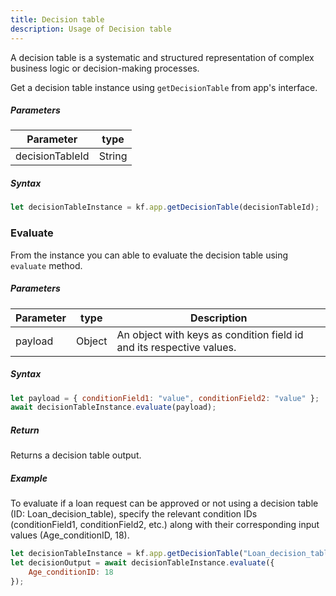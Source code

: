 ```yaml
---
title: Decision table
description: Usage of Decision table
---
```


A decision table is a systematic and structured representation of complex
business logic or decision-making processes.

Get a decision table instance using `getDecisionTable` from app's interface.

##### Parameters

| Parameter      | type   |
| --------------- | ------ |
| decisionTableId | String |

##### Syntax

```js
let decisionTableInstance = kf.app.getDecisionTable(decisionTableId);
```

### Evaluate

From the instance you can able to evaluate the decision table using `evaluate`
method.

##### Parameters

| Parameter | type   | Description                                                         |
| ---------- | ------ | ------------------------------------------------------------------- |
| payload    | Object | An object with keys as condition field id and its respective values. |

##### Syntax

```js
let payload = { conditionField1: "value", conditionField2: "value" };
await decisionTableInstance.evaluate(payload);
```

##### Return

Returns a decision table output.

##### Example

To evaluate if a loan request can be approved or not using a decision table (ID:
Loan_decision_table), specify the relevant condition IDs (conditionField1,
conditionField2, etc.) along with their corresponding input values
(Age_conditionID, 18).

```js
let decisionTableInstance = kf.app.getDecisionTable("Loan_decision_table");
let decisionOutput = await decisionTableInstance.evaluate({
	Age_conditionID: 18
});
```
